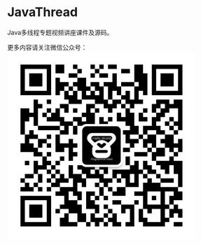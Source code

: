 # JavaThread
Java多线程专题视频讲座课件及源码。

更多内容请关注微信公众号：![程序员Hotel](https://github.com/1419459573/ImgStorage/blob/master/commonality/001.png)
